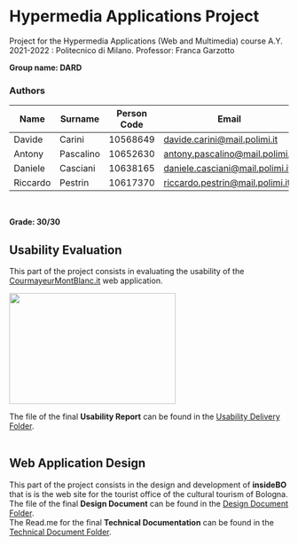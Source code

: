# Hypermedia Applications Project
Project for the Hypermedia Applications (Web and Multimedia) course A.Y. 2021-2022 : Politecnico di Milano.
Professor: Franca Garzotto

**Group name: DARD**

### **Authors** 
| Name     | Surname    | Person Code | Email|
|------------|-------------| ----------| ----------|
| Davide | Carini | 10568649| davide.carini@mail.polimi.it|
| Antony | Pascalino |10652630 |antony.pascalino@mail.polimi.it|
| Daniele | Casciani |10638165|daniele.casciani@mail.polimi.it|
| Riccardo | Pestrin |10617370|riccardo.pestrin@mail.polimi.it|

  <br>
  
 **Grade: 30/30**
  <br>
  
## **Usability Evaluation**
This part of the project consists in evaluating the usability of the [CourmayeurMontBlanc.it](https://www.courmayeurmontblanc.it/it) web application.
 <br>
 
 <img src="https://github.com/davidecarini/HYPE_PROJECT21-22/blob/main/Usability%20Report/courmayeur_logo.jpg" width="300" height="200">

 
The file of the final **Usability Report** can be found in the [Usability Delivery Folder](https://github.com/davidecarini/HYPE_PROJECT21-22/tree/main/Usability%20Report).
  <br>
  <br>
  
  
## **Web Application Design**
This part of the project consists in the design and development of **insideBO** that is is the web site for the tourist office of the cultural tourism of Bologna.
 <br>
The file of the final **Design Document** can be found in the [Design Document Folder](https://github.com/davidecarini/HYPE_PROJECT_2021-22/tree/main/Design%20Document).
<br>
The Read.me for the final **Technical Documentation** can be found in the [Technical Document Folder](https://github.com/davidecarini/HYPE_PROJECT_2021-22/tree/main/Technical%20Documentation).
